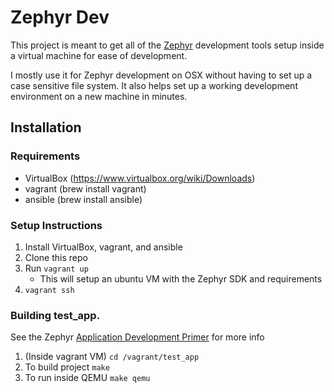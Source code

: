 # Zephyr Dev

This project is meant to get all of the [Zephyr](https://www.zephyrproject.org) development tools setup inside a virtual machine for ease of development.

I mostly use it for Zephyr development on OSX without having to set up a case sensitive file system. It also helps set up a working development environment on a new machine in minutes.

## Installation

### Requirements

* VirtualBox (https://www.virtualbox.org/wiki/Downloads)
* vagrant (brew install vagrant)
* ansible (brew install ansible)

### Setup Instructions

1. Install VirtualBox, vagrant, and ansible
1. Clone this repo
1. Run `vagrant up`
	* This will setup an ubuntu VM with the Zephyr SDK and requirements
1. `vagrant ssh`

### Building test_app.

See the Zephyr [Application Development Primer](https://www.zephyrproject.org/doc/application/application.html) for more info

1. (Inside vagrant VM) `cd /vagrant/test_app`
1. To build project `make`
1. To run inside QEMU `make qemu`
